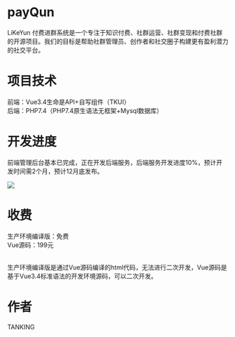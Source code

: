 # payQun
LiKeYun 付费进群系统是一个专注于知识付费、社群运营、社群变现和付费社群的开源项目。我们的目标是帮助社群管理员、创作者和社交圈子构建更有盈利潜力的社交平台。

# 项目技术

前端：Vue3.4生命是API+自写组件（TKUI）<br/>
后端：PHP7.4（PHP7.4原生语法无框架+Mysql数据库） <br/>

# 开发进度

前端管理后台基本已完成，正在开发后端服务，后端服务开发进度10%，预计开发时间需2个月，预计12月底发布。<br/>

<img src="http://p18.qhimg.com/t013d935cfa96ed0376.jpg" /> <br/>

# 收费

生产环境编译版：免费 <br/>
Vue源码：199元 <br/><br/>

生产环境编译版是通过Vue源码编译的html代码，无法进行二次开发，Vue源码是基于Vue3.4标准语法的开发环境源码，可以二次开发。

# 作者
TANKING
